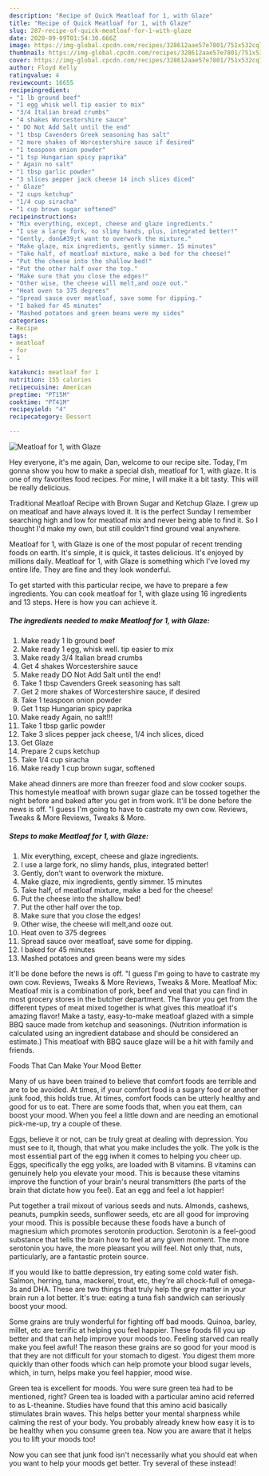 ```yaml
---
description: "Recipe of Quick Meatloaf for 1, with Glaze"
title: "Recipe of Quick Meatloaf for 1, with Glaze"
slug: 287-recipe-of-quick-meatloaf-for-1-with-glaze
date: 2020-09-09T01:54:30.666Z
image: https://img-global.cpcdn.com/recipes/328612aae57e7801/751x532cq70/meatloaf-for-1-with-glaze-recipe-main-photo.jpg
thumbnail: https://img-global.cpcdn.com/recipes/328612aae57e7801/751x532cq70/meatloaf-for-1-with-glaze-recipe-main-photo.jpg
cover: https://img-global.cpcdn.com/recipes/328612aae57e7801/751x532cq70/meatloaf-for-1-with-glaze-recipe-main-photo.jpg
author: Floyd Kelly
ratingvalue: 4
reviewcount: 16655
recipeingredient:
- "1 lb ground beef"
- "1 egg whisk well tip easier to mix"
- "3/4 Italian bread crumbs"
- "4 shakes Worcestershire sauce"
- " DO Not Add Salt until the end"
- "1 tbsp Cavenders Greek seasoning has salt"
- "2 more shakes of Worcestershire sauce if desired"
- "1 teaspoon onion powder"
- "1 tsp Hungarian spicy paprika"
- " Again no salt"
- "1 tbsp garlic powder"
- "3 slices pepper jack cheese 14 inch slices diced"
- " Glaze"
- "2 cups ketchup"
- "1/4 cup siracha"
- "1 cup brown sugar softened"
recipeinstructions:
- "Mix everything, except, cheese and glaze ingredients."
- "I use a large fork, no slimy hands, plus, integrated better!"
- "Gently, don&#39;t want to overwork the mixture."
- "Make glaze, mix ingredients, gently simmer. 15 minutes"
- "Take half, of meatloaf mixture, make a bed for the cheese!"
- "Put the cheese into the shallow bed!"
- "Put the other half over the top."
- "Make sure that you close the edges!"
- "Other wise, the cheese will melt,and ooze out."
- "Heat oven to 375 degrees"
- "Spread sauce over meatloaf, save some for dipping."
- "I baked for 45 minutes"
- "Mashed potatoes and green beans were my sides"
categories:
- Recipe
tags:
- meatloaf
- for
- 1

katakunci: meatloaf for 1 
nutrition: 155 calories
recipecuisine: American
preptime: "PT15M"
cooktime: "PT41M"
recipeyield: "4"
recipecategory: Dessert

---
```



![Meatloaf for 1, with Glaze](https://img-global.cpcdn.com/recipes/328612aae57e7801/751x532cq70/meatloaf-for-1-with-glaze-recipe-main-photo.jpg)

Hey everyone, it's me again, Dan, welcome to our recipe site. Today, I'm gonna show you how to make a special dish, meatloaf for 1, with glaze. It is one of my favorites food recipes. For mine, I will make it a bit tasty. This will be really delicious.

Traditional Meatloaf Recipe with Brown Sugar and Ketchup Glaze. I grew up on meatloaf and have always loved it. It is the perfect Sunday I remember searching high and low for meatloaf mix and never being able to find it. So I thought I&#39;d make my own, but still couldn&#39;t find ground veal anywhere.

Meatloaf for 1, with Glaze is one of the most popular of recent trending foods on earth. It's simple, it is quick, it tastes delicious. It's enjoyed by millions daily. Meatloaf for 1, with Glaze is something which I've loved my entire life. They are fine and they look wonderful.


To get started with this particular recipe, we have to prepare a few ingredients. You can cook meatloaf for 1, with glaze using 16 ingredients and 13 steps. Here is how you can achieve it.

<!--inarticleads1-->

##### The ingredients needed to make Meatloaf for 1, with Glaze:

1. Make ready 1 lb ground beef
1. Make ready 1 egg, whisk well. tip easier to mix
1. Make ready 3/4 Italian bread crumbs
1. Get 4 shakes Worcestershire sauce
1. Make ready  DO Not Add Salt until the end!
1. Take 1 tbsp Cavenders Greek seasoning has salt
1. Get 2 more shakes of Worcestershire sauce, if desired
1. Take 1 teaspoon onion powder
1. Get 1 tsp Hungarian spicy paprika
1. Make ready  Again, no salt!!!
1. Take 1 tbsp garlic powder
1. Take 3 slices pepper jack cheese, 1/4 inch slices, diced
1. Get  Glaze
1. Prepare 2 cups ketchup
1. Take 1/4 cup siracha
1. Make ready 1 cup brown sugar, softened


Make ahead dinners are more than freezer food and slow cooker soups. This homestyle meatloaf with brown sugar glaze can be tossed together the night before and baked after you get in from work. It&#39;ll be done before the news is off. &#34;I guess I&#39;m going to have to castrate my own cow. Reviews, Tweaks &amp; More Reviews, Tweaks &amp; More. 

<!--inarticleads2-->

##### Steps to make Meatloaf for 1, with Glaze:

1. Mix everything, except, cheese and glaze ingredients.
1. I use a large fork, no slimy hands, plus, integrated better!
1. Gently, don&#39;t want to overwork the mixture.
1. Make glaze, mix ingredients, gently simmer. 15 minutes
1. Take half, of meatloaf mixture, make a bed for the cheese!
1. Put the cheese into the shallow bed!
1. Put the other half over the top.
1. Make sure that you close the edges!
1. Other wise, the cheese will melt,and ooze out.
1. Heat oven to 375 degrees
1. Spread sauce over meatloaf, save some for dipping.
1. I baked for 45 minutes
1. Mashed potatoes and green beans were my sides


It&#39;ll be done before the news is off. &#34;I guess I&#39;m going to have to castrate my own cow. Reviews, Tweaks &amp; More Reviews, Tweaks &amp; More. Meatloaf Mix: Meatloaf mix is a combination of pork, beef and veal that you can find in most grocery stores in the butcher department. The flavor you get from the different types of meat mixed together is what gives this meatloaf it&#39;s amazing flavor! Make a tasty, easy-to-make meatloaf glazed with a simple BBQ sauce made from ketchup and seasonings. (Nutrition information is calculated using an ingredient database and should be considered an estimate.) This meatloaf with BBQ sauce glaze will be a hit with family and friends. 

Foods That Can Make Your Mood Better


Many of us have been trained to believe that comfort foods are terrible and are to be avoided. At times, if your comfort food is a sugary food or another junk food, this holds true. At times, comfort foods can be utterly healthy and good for us to eat. There are some foods that, when you eat them, can boost your mood. When you feel a little down and are needing an emotional pick-me-up, try a couple of these.

Eggs, believe it or not, can be truly great at dealing with depression. You must see to it, though, that what you make includes the yolk. The yolk is the most essential part of the egg iwhen it comes to helping you cheer up. Eggs, specifically the egg yolks, are loaded with B vitamins. B vitamins can genuinely help you elevate your mood. This is because these vitamins improve the function of your brain's neural transmitters (the parts of the brain that dictate how you feel). Eat an egg and feel a lot happier!

Put together a trail mixout of various seeds and nuts. Almonds, cashews, peanuts, pumpkin seeds, sunflower seeds, etc are all good for improving your mood. This is possible because these foods have a bunch of magnesium which promotes serotonin production. Serotonin is a feel-good substance that tells the brain how to feel at any given moment. The more serotonin you have, the more pleasant you will feel. Not only that, nuts, particularly, are a fantastic protein source.

If you would like to battle depression, try eating some cold water fish. Salmon, herring, tuna, mackerel, trout, etc, they're all chock-full of omega-3s and DHA. These are two things that truly help the grey matter in your brain run a lot better. It's true: eating a tuna fish sandwich can seriously boost your mood. 

Some grains are truly wonderful for fighting off bad moods. Quinoa, barley, millet, etc are terrific at helping you feel happier. These foods fill you up better and that can help improve your moods too. Feeling starved can really make you feel awful! The reason these grains are so good for your mood is that they are not difficult for your stomach to digest. You digest them more quickly than other foods which can help promote your blood sugar levels, which, in turn, helps make you feel happier, mood wise.

Green tea is excellent for moods. You were sure green tea had to be mentioned, right? Green tea is loaded with a particular amino acid referred to as L-theanine. Studies have found that this amino acid basically stimulates brain waves. This helps better your mental sharpness while calming the rest of your body. You probably already knew how easy it is to be healthy when you consume green tea. Now you are aware that it helps you to lift your moods too!

Now you can see that junk food isn't necessarily what you should eat when you want to help your moods get better. Try several of these instead!

